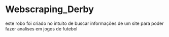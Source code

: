 # Webscraping_Derby
este robo foi criado no intuito de buscar informações de um site para poder fazer analises em jogos de futebol
